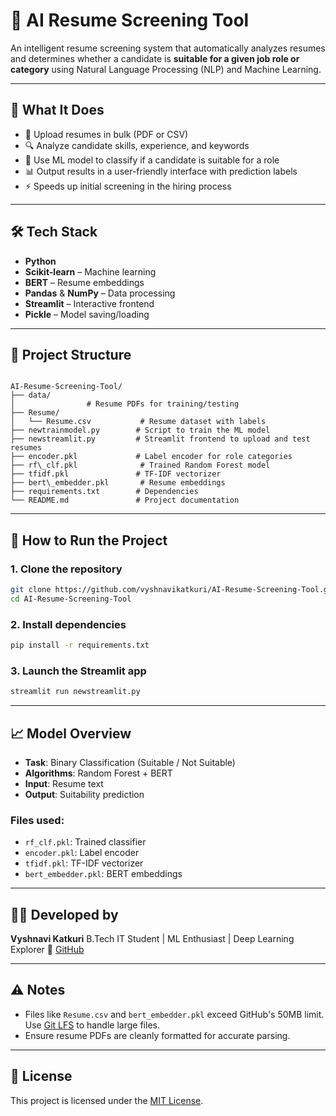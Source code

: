 
# 🧠 AI Resume Screening Tool

An intelligent resume screening system that automatically analyzes resumes and determines whether a candidate is **suitable for a given job role or category** using Natural Language Processing (NLP) and Machine Learning.

---

## 🚀 What It Does

- 📄 Upload resumes in bulk (PDF or CSV)
- 🔍 Analyze candidate skills, experience, and keywords
- 🧠 Use ML model to classify if a candidate is suitable for a role
- 📊 Output results in a user-friendly interface with prediction labels
- ⚡ Speeds up initial screening in the hiring process

---

## 🛠️ Tech Stack

- **Python**
- **Scikit-learn** – Machine learning
- **BERT** – Resume embeddings
- **Pandas** & **NumPy** – Data processing
- **Streamlit** – Interactive frontend
- **Pickle** – Model saving/loading

---

## 📂 Project Structure

```

AI-Resume-Screening-Tool/
├── data/
│                # Resume PDFs for training/testing
├── Resume/
│   └── Resume.csv           # Resume dataset with labels
├── newtrainmodel.py        # Script to train the ML model
├── newstreamlit.py         # Streamlit frontend to upload and test resumes
├── encoder.pkl             # Label encoder for role categories
├── rf\_clf.pkl              # Trained Random Forest model
├── tfidf.pkl               # TF-IDF vectorizer
├── bert\_embedder.pkl       # Resume embeddings
├── requirements.txt        # Dependencies
└── README.md               # Project documentation

````

---

## 🧪 How to Run the Project

### 1. Clone the repository

```bash
git clone https://github.com/vyshnavikatkuri/AI-Resume-Screening-Tool.git
cd AI-Resume-Screening-Tool
````

### 2. Install dependencies

```bash
pip install -r requirements.txt
```

### 3. Launch the Streamlit app

```bash
streamlit run newstreamlit.py
```

---

## 📈 Model Overview

* **Task**: Binary Classification (Suitable / Not Suitable)
* **Algorithms**: Random Forest + BERT
* **Input**: Resume text
* **Output**: Suitability prediction

### Files used:

* `rf_clf.pkl`: Trained classifier
* `encoder.pkl`: Label encoder
* `tfidf.pkl`: TF-IDF vectorizer
* `bert_embedder.pkl`: BERT embeddings

---

## 🙋‍♀️ Developed by

**Vyshnavi Katkuri**
B.Tech IT Student | ML Enthusiast | Deep Learning Explorer
🔗 [GitHub](https://github.com/vyshnavikatkuri)

---

## ⚠️ Notes

* Files like `Resume.csv` and `bert_embedder.pkl` exceed GitHub's 50MB limit. Use [Git LFS](https://git-lfs.github.com) to handle large files.
* Ensure resume PDFs are cleanly formatted for accurate parsing.

---

## 📃 License

This project is licensed under the [MIT License](LICENSE).

```




